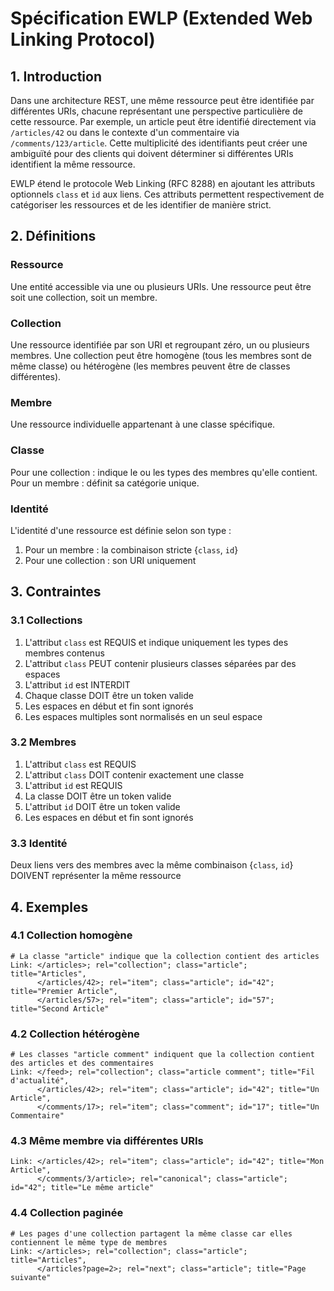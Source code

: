 # Spécification EWLP (Extended Web Linking Protocol)

## 1. Introduction

Dans une architecture REST, une même ressource peut être identifiée par différentes URIs, chacune représentant une perspective particulière de cette ressource. Par exemple, un article peut être identifié directement via `/articles/42` ou dans le contexte d'un commentaire via `/comments/123/article`. Cette multiplicité des identifiants peut créer une ambiguïté pour des clients qui doivent déterminer si différentes URIs identifient la même ressource.

EWLP étend le protocole Web Linking (RFC 8288) en ajoutant les attributs optionnels `class` et `id` aux liens. Ces attributs permettent respectivement de catégoriser les ressources et de les identifier de manière strict.

## 2. Définitions

### Ressource

Une entité accessible via une ou plusieurs URIs. Une ressource peut être soit une collection, soit un membre.

### Collection

Une ressource identifiée par son URI et regroupant zéro, un ou plusieurs membres. Une collection peut être homogène (tous les membres sont de même classe) ou hétérogène (les membres peuvent être de classes différentes).

### Membre

Une ressource individuelle appartenant à une classe spécifique.

### Classe

Pour une collection : indique le ou les types des membres qu'elle contient.
Pour un membre : définit sa catégorie unique.

### Identité

L'identité d'une ressource est définie selon son type :

1. Pour un membre : la combinaison stricte {`class`, `id`}
2. Pour une collection : son URI uniquement

## 3. Contraintes

### 3.1 Collections

1. L'attribut `class` est REQUIS et indique uniquement les types des membres contenus
2. L'attribut `class` PEUT contenir plusieurs classes séparées par des espaces
3. L'attribut `id` est INTERDIT
4. Chaque classe DOIT être un token valide
5. Les espaces en début et fin sont ignorés
6. Les espaces multiples sont normalisés en un seul espace

### 3.2 Membres

1. L'attribut `class` est REQUIS
2. L'attribut `class` DOIT contenir exactement une classe
3. L'attribut `id` est REQUIS
4. La classe DOIT être un token valide
5. L'attribut `id` DOIT être un token valide
6. Les espaces en début et fin sont ignorés

### 3.3 Identité

Deux liens vers des membres avec la même combinaison {`class`, `id`} DOIVENT représenter la même ressource

## 4. Exemples

### 4.1 Collection homogène

```http
# La classe "article" indique que la collection contient des articles
Link: </articles>; rel="collection"; class="article"; title="Articles",
      </articles/42>; rel="item"; class="article"; id="42"; title="Premier Article",
      </articles/57>; rel="item"; class="article"; id="57"; title="Second Article"
```

### 4.2 Collection hétérogène

```http
# Les classes "article comment" indiquent que la collection contient des articles et des commentaires
Link: </feed>; rel="collection"; class="article comment"; title="Fil d'actualité",
      </articles/42>; rel="item"; class="article"; id="42"; title="Un Article",
      </comments/17>; rel="item"; class="comment"; id="17"; title="Un Commentaire"
```

### 4.3 Même membre via différentes URIs

```http
Link: </articles/42>; rel="item"; class="article"; id="42"; title="Mon Article",
      </comments/3/article>; rel="canonical"; class="article"; id="42"; title="Le même article"
```

### 4.4 Collection paginée

```http
# Les pages d'une collection partagent la même classe car elles contiennent le même type de membres
Link: </articles>; rel="collection"; class="article"; title="Articles",
      </articles?page=2>; rel="next"; class="article"; title="Page suivante"
```

